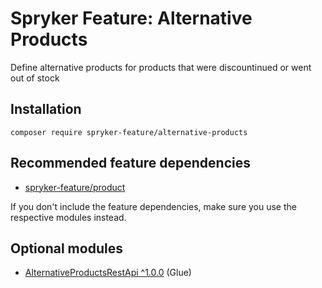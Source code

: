 # Spryker Feature: Alternative Products

Define alternative products for products that were discountinued or went out of stock

## Installation

```
composer require spryker-feature/alternative-products
```

## Recommended feature dependencies
- [spryker-feature/product](https://github.com/spryker-feature/product)

If you don't include the feature dependencies, make sure you use the respective modules instead.

## Optional modules
- [AlternativeProductsRestApi ^1.0.0](https://github.com/spryker/alternative-products-rest-api) (Glue)
